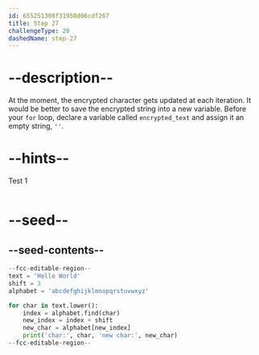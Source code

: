 ```yaml
---
id: 655251308f31958d06cdf267
title: Step 27
challengeType: 20
dashedName: step-27
---
```


# --description--

At the moment, the encrypted character gets updated at each iteration. It would be better to save the encrypted string into a new variable. Before your `for` loop, declare a variable called `encrypted_text` and assign it an empty string, `''`.

# --hints--

Test 1

```js

```

# --seed--

## --seed-contents--

```py
--fcc-editable-region--
text = 'Hello World'
shift = 3
alphabet = 'abcdefghijklmnopqrstuvwxyz'

for char in text.lower():
    index = alphabet.find(char)    
    new_index = index + shift
    new_char = alphabet[new_index]
    print('char:', char, 'new char:', new_char)
--fcc-editable-region--
```
